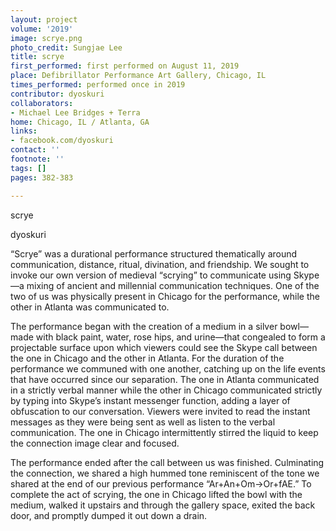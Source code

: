 ```yaml
---
layout: project
volume: '2019'
image: scrye.png
photo_credit: Sungjae Lee
title: scrye
first_performed: first performed on August 11, 2019
place: Defibrillator Performance Art Gallery, Chicago, IL
times_performed: performed once in 2019
contributor: dyoskuri
collaborators:
- Michael Lee Bridges + Terra
home: Chicago, IL / Atlanta, GA
links:
- facebook.com/dyoskuri
contact: ''
footnote: ''
tags: []
pages: 382-383

---
```


scrye

dyoskuri

“Scrye” was a durational performance structured thematically around communication, distance, ritual, divination, and friendship. We sought to invoke our own version of medieval “scrying” to communicate using Skype—a mixing of ancient and millennial communication techniques. One of the two of us was physically present in Chicago for the performance, while the other in Atlanta was communicated to.

The performance began with the creation of a medium in a silver bowl—made with black paint, water, rose hips, and urine—that congealed to form a projectable surface upon which viewers could see the Skype call between the one in Chicago and the other in Atlanta. For the duration of the performance we communed with one another, catching up on the life events that have occurred since our separation. The one in Atlanta communicated in a strictly verbal manner while the other in Chicago communicated strictly by typing into Skype’s instant messenger function, adding a layer of obfuscation to our conversation. Viewers were invited to read the instant messages as they were being sent as well as listen to the verbal communication. The one in Chicago intermittently stirred the liquid to keep the connection image clear and focused.

The performance ended after the call between us was finished. Culminating the connection, we shared a high hummed tone reminiscent of the tone we shared at the end of our previous performance “Ar+An+Om→Or+fAE.” To complete the act of scrying, the one in Chicago lifted the bowl with the medium, walked it upstairs and through the gallery space, exited the back door, and promptly dumped it out down a drain.
